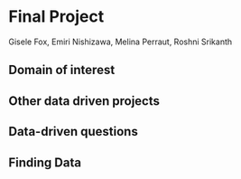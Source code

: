 # Final Project
Gisele Fox, Emiri Nishizawa, Melina Perraut, Roshni Srikanth

## Domain of interest


## Other data driven projects


## Data-driven questions


## Finding Data
